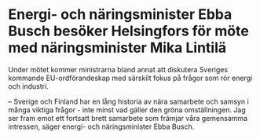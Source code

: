 # Energi- och näringsminister Ebba Busch besöker Helsingfors för möte med näringsminister Mika Lintilä

Under mötet kommer ministrarna bland annat att diskutera Sveriges kommande EU-ordförandeskap med särskilt fokus på frågor som rör energi och industri.

– Sverige och Finland har en lång historia av nära samarbete och samsyn i många viktiga frågor - inte minst vad gäller den gröna omställningen. Jag ser fram emot ett fortsatt brett samarbete som främjar våra gemensamma intressen, säger energi- och näringsminister Ebba Busch.

